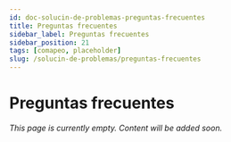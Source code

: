 ```yaml
---
id: doc-solucin-de-problemas-preguntas-frecuentes
title: Preguntas frecuentes
sidebar_label: Preguntas frecuentes
sidebar_position: 21
tags: [comapeo, placeholder]
slug: /solucin-de-problemas/preguntas-frecuentes
---
```


# Preguntas frecuentes

*This page is currently empty. Content will be added soon.*
